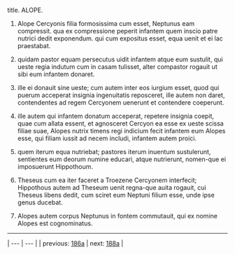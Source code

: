 title. ALOPE.



1. Alope Cercyonis filia formosissima cum esset, Neptunus eam compressit. qua ex compressione peperit infantem quem inscio patre nutrici dedit exponendum. qui cum expositus esset, equa uenit et ei lac praestabat.



2. quidam pastor equam persecutus uidit infantem atque eum sustulit, qui ueste regia indutum cum in casam tulisset, alter compastor rogauit ut sibi eum infantem donaret.



3. ille ei donauit sine ueste; cum autem inter eos iurgium esset, quod qui puerum acceperat insignia ingenuitatis reposceret, ille autem non daret, contendentes ad regem Cercyonem uenerunt et contendere coeperunt.



4. ille autem qui infantem donatum acceperat, repetere insignia coepit, quae cum allata essent, et agnosceret Cercyon ea esse ex ueste scissa filiae suae, Alopes nutrix timens regi indicium fecit infantem eum Alopes esse, qui filiam iussit ad necem includi, infantem autem proici.



5. quem iterum equa nutriebat; pastores iterum inuentum sustulerunt, sentientes eum deorum numine educari, atque nutrierunt, nomen-que ei imposuerunt Hippothoum.



6. Theseus cum ea iter faceret a Troezene Cercyonem interfecit; Hippothous autem ad Theseum uenit regna-que auita rogauit, cui Theseus libens dedit, cum sciret eum Neptuni filium esse, unde ipse genus ducebat.



7. Alopes autem corpus Neptunus in fontem commutauit, qui ex nomine Alopes est cognominatus.



---

| --- | --- |
| previous: [186a](../186a/) | next: [188a](../188a/) |